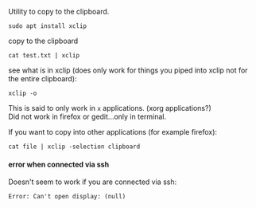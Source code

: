 Utility to copy to the clipboard.

```
sudo apt install xclip
```

copy to the clipboard
```
cat test.txt | xclip
```

see what is in xclip (does only work for things you piped into xclip not for the entire clipboard):
```
xclip -o
```

This is said to only work in `x` applications. (xorg applications?) \
Did not work in firefox or gedit...only in terminal.

If you want to copy into other applications (for example firefox):
```
cat file | xclip -selection clipboard
```

#### error when connected via ssh

Doesn't seem to work if you are connected via ssh:
```
Error: Can't open display: (null)
```
